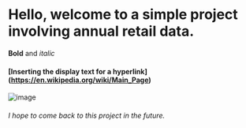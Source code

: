 # Hello, welcome to a simple project involving annual retail data.
**Bold** and *italic*
#### [Inserting the display text for a hyperlink] (https://en.wikipedia.org/wiki/Main_Page)
![image](https://github.com/dbater1993/my_first_repository/assets/157073747/568b090b-8c13-4f7c-be92-c673a611f212)
###### I hope to come back to this project in the future.



